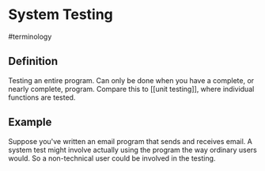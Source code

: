 # System Testing
#terminology 

## Definition
Testing an entire program. Can only be done when you have a complete, or nearly complete, program. Compare this to [[unit testing]], where individual functions are tested.

## Example
Suppose you've written an email program that sends and receives email. A system test might involve actually using the program the way ordinary users would. So a non-technical user could be involved in the testing.